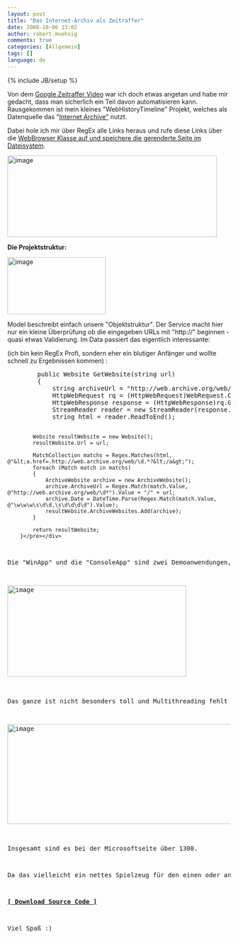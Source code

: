 ```yaml
---
layout: post
title: "Das Internet-Archiv als Zeitraffer"
date: 2008-10-06 23:02
author: robert.muehsig
comments: true
categories: [Allgemein]
tags: []
language: de
---
```

{% include JB/setup %}
<p>Von dem <a href="{{BASE_PATH}}/2008/10/06/10-jahre-google-startseite-im-schnelldurchlauf/">Google Zeitraffer Video</a> war ich doch etwas angetan und habe mir gedacht, dass man sicherlich ein Teil davon automatisieren kann. Rausgekommen ist mein kleines "WebHistoryTimeline" Projekt, welches als Datenquelle das "<a href="http://web.archive.org/web/*/http://www.google.com">Internet Archive"</a> nutzt.</p> <p>Dabei hole ich mir über RegEx alle Links heraus und rufe diese Links über die <a href="{{BASE_PATH}}/2008/09/10/howto-dynamisch-webseiten-screenshots-erzeugen/">WebBrowser Klasse auf und speichere die gerenderte Seite im Dateisystem</a>.</p> <p><a href="{{BASE_PATH}}/assets/wp-images-de/image546.png"><img style="border-right: 0px; border-top: 0px; border-left: 0px; border-bottom: 0px" height="184" alt="image" src="{{BASE_PATH}}/assets/wp-images-de/image-thumb524.png" width="473" border="0"></a> </p> <p><strong>Die Projektstruktur:</strong></p> <p><a href="{{BASE_PATH}}/assets/wp-images-de/image547.png"><img style="border-right: 0px; border-top: 0px; border-left: 0px; border-bottom: 0px" height="129" alt="image" src="{{BASE_PATH}}/assets/wp-images-de/image-thumb525.png" width="222" border="0"></a> </p> <p>Model beschreibt einfach unsere "Objektstruktur". Der Service macht hier nur ein kleine Überprüfung ob die eingegeben URLs mit "http://" beginnen - quasi etwas Validierung. Im Data passiert das eigentlich interessante:</p> <p>(ich bin kein RegEx Profi, sondern eher ein blutiger Anfänger und wollte schnell zu Ergebnissen kommen) :</p> <div class="wlWriterSmartContent" id="scid:812469c5-0cb0-4c63-8c15-c81123a09de7:cd30608f-240b-4c5b-ad0c-6ef6061dca23" style="padding-right: 0px; display: inline; padding-left: 0px; float: none; padding-bottom: 0px; margin: 0px; padding-top: 0px"><pre name="code" class="c#">        public Website GetWebsite(string url)
        {
            string archiveUrl = "http://web.archive.org/web/*/" + url;
            HttpWebRequest rq = (HttpWebRequest)WebRequest.Create(archiveUrl);
            HttpWebResponse response = (HttpWebResponse)rq.GetResponse();
            StreamReader reader = new StreamReader(response.GetResponseStream());
            string html = reader.ReadToEnd();

            Website resultWebsite = new Website();
            resultWebsite.Url = url;

            MatchCollection matchs = Regex.Matches(html, @"&lt;a.href=.http://web.archive.org/web/\d.*?&lt;/a&gt;");
            foreach (Match match in matchs)
            {
                ArchiveWebsite archive = new ArchiveWebsite();
                archive.ArchiveUrl = Regex.Match(match.Value, @"http://web.archive.org/web/\d*").Value + "/" + url;
                archive.Date = DateTime.Parse(Regex.Match(match.Value, @"\w\w\w\s\d\d,\s\d\d\d\d").Value);
                resultWebsite.ArchiveWebsites.Add(archive);
            }

            return resultWebsite;
        }</pre></div>
<p>Die "WinApp" und die "ConsoleApp" sind zwei Demoanwendungen, wobei die Konsolenapplikation die Bilder auf die Festplatte speichert:</p>
<p><a href="{{BASE_PATH}}/assets/wp-images-de/image548.png"><img style="border-right: 0px; border-top: 0px; border-left: 0px; border-bottom: 0px" height="206" alt="image" src="{{BASE_PATH}}/assets/wp-images-de/image-thumb526.png" width="404" border="0"></a> </p>
<p>Das ganze ist nicht besonders toll und Multithreading fehlt auch ;) - allerdings hat man hinterher folgendes Ergebnis (bei der Microsoft Seite)</p>
<p><a href="{{BASE_PATH}}/assets/wp-images-de/image549.png"><img style="border-right: 0px; border-top: 0px; border-left: 0px; border-bottom: 0px" height="225" alt="image" src="{{BASE_PATH}}/assets/wp-images-de/image-thumb527.png" width="580" border="0"></a> </p>
<p>Insgesamt sind es bei der Microsoftseite über 1300.</p>
<p>Da das vielleicht ein nettes Spielzeug für den einen oder anderen ist, werde ich den Sourcecode auf Codeplex veröffentlichen. Leider kann ich das gerade dort nicht einchecken, sodass ich erstmal nur die "Download-Variante" anbiete:</p>
<p><strong><a href="{{BASE_PATH}}/assets/files/democode/webhistory/webhistory.zip">[ Download Source Code ]</a></strong></p>
<p>Viel Spaß :)</p>
